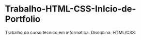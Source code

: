 # Trabalho-HTML-CSS-InIcio-de-Portfolio
Trabalho do curso técnico em informática. Disciplina: HTML/CSS.
